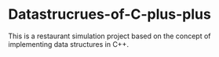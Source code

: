 # Datastrucrues-of-C-plus-plus
This is a restaurant simulation project based on the concept of implementing  data structures in C++.
